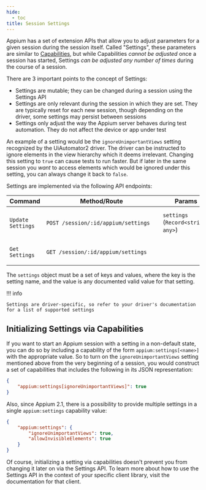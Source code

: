 ```yaml
---
hide:
  - toc
title: Session Settings
---
```


Appium has a set of extension APIs that allow you to adjust parameters for a given session during
the session itself. Called "Settings", these parameters are similar to [Capabilities](./caps.md),
but while Capabilities _cannot be adjusted_ once a session has started, Settings _can be adjusted any
number of times_ during the course of a session.

There are 3 important points to the concept of Settings:

- Settings are mutable; they can be changed during a session using the Settings API
- Settings are only relevant during the session in which they are set. They are typically reset for
  each new session, though depending on the driver, some settings may persist between sessions
- Settings only adjust the way the Appium server behaves during test automation. They do not affect
  the device or app under test

An example of a setting would be the `ignoreUnimportantViews` setting recognized by the UiAutomator2
driver. The driver can be instructed to ignore elements in the view hierarchy which it deems
irrelevant. Changing this setting to `true` can cause tests to run faster. But if later in the same
session you _want_ to access elements which would be ignored under this setting, you can always
change it back to `false`.

Settings are implemented via the following API endpoints:

| Command           | <div style="width:18em">Method/Route</div> | Params                                                | Description                        | Returns                                               |
| ----------------- | ------------------------------------------ | ----------------------------------------------------- | ---------------------------------- | ----------------------------------------------------- |
| `Update Settings` | `POST /session/:id/appium/settings`        | `settings` (`Record<string, any>`) | Update the provided setting values | `null`                                                |
| `Get Settings`    | `GET /session/:id/appium/settings`         |                                                       | Return the current settings        | `settings` (`Record<string, any>`) |

The `settings` object must be a set of keys and values, where the key is the setting name, and the
value is any documented valid value for that setting.

!!! info

```
Settings are driver-specific, so refer to your driver's documentation for a list of supported settings
```

## Initializing Settings via Capabilities

If you want to start an Appium session with a setting in a non-default state, you can do so by
including a capability of the form `appium:settings[<name>]` with the appropriate value. So to turn
on the `ignoreUnimportantViews` setting mentioned above from the very beginning of a session, you
would construct a set of capabilities that includes the following in its JSON representation:

```json
{
    "appium:settings[ignoreUnimportantViews]": true
}
```

Also, since Appium 2.1, there is a possibility to provide multiple settings in a single
`appium:settings` capability value:

```json
{
    "appium:settings": {
        "ignoreUnimportantViews": true,
        "allowInvisibleElements": true
    }
}
```

Of course, initializing a setting via capabilities doesn't prevent you from changing it later on
via the Settings API. To learn more about how to use the Settings API in the context of your
specific client library, visit the documentation for that client.
